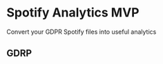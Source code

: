 # Spotify Analytics MVP
Convert your GDPR Spotify files into useful analytics

<!-- This material was originally posted [here](http://www.quora.com/What-is-Amazons-approach-to-product-development-and-product-management) -->

<!-- Heading
Name the product in a way the reader (i.e. your target customers) will understand.-->
## GDRP ##
  >

<!-- Sub-Heading
Describe who the market for the product is and what benefit they get. One sentence only underneath the title.-->
## ##
  >

<!-- Summary
Give a summary of the product and the benefit. Assume the reader will not read anything else so make this paragraph good. -->
## ##
  >

<!-- Problem
Describe the problem your product solves. -->
## ##
  >

<!-- Solution
Describe how your product elegantly solves the problem. -->
## ##
  >

<!-- Quote from You
A quote from a spokesperson in your company. -->
## ##
  >

<!-- How to Get Started
Describe how easy it is to get started. -->
## ##
  >

<!-- Customer Quote
Provide a quote from a hypothetical customer that describes how they experienced the benefit. -->
## ##
  >

<!-- Closing and Call to Action
Wrap it up and give pointers where the reader should go next. -->
## ##
  >